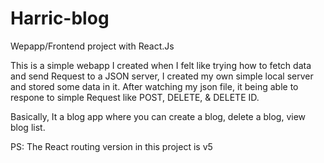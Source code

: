 # Harric-blog
Wepapp/Frontend project with React.Js

This is a simple webapp I created when I felt like trying how to fetch data and send Request to a JSON server, 
I created my own simple local server and stored some data in it. After watching my json file, it being able to respone to simple Request like POST, DELETE, & DELETE ID.

Basically, It a blog app where you can create a blog, delete a blog, view blog list.

PS: The React routing version in this project is v5
